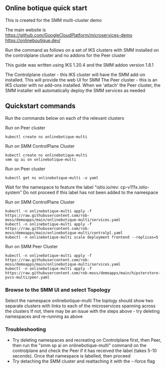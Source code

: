 ## Online botique quick start

This is created for the SMM multi-cluster demo

The main website is
https://github.com/GoogleCloudPlatform/microservices-demo
https://onlineboutique.dev/

Run the command as follows on a set of IKS clusters with SMM installed on the controlplane cluster and no addons for the Peer cluster

This guide was written using IKS 1.20.4 and the SMM addon version 1.8.1

The Controlplane cluster - this IKS cluster will have the SMM add-on installed.  This will provide the web UI for SMM
The Peer cluster - this is an IKS cluster with no add-ons installed. When we 'attach' the Peer cluster, the SMM installer will automatically deploy the SMM services as needed


## Quickstart commands

Run the commands below on each of the relevant clusters

Run on Peer cluster
```
kubectl create ns onlinebotique-multi
```

Run on SMM ControlPlane Cluster
```
kubectl create ns onlinebotique-multi
smm sp ai on onlinebotique-multi
```

Run on Peer cluster
```
kubectl get ns onlinebotique-multi -o yaml
```
Wait for the namespace to feature the label "istio.io/rev: cp-v111x.istio-system"
Do not proceed if this label has not been added to the namespace


Run on SMM ControlPlane Cluster
```
kubectl -n onlinebotique-multi apply -f https://raw.githubusercontent.com/rob-moss/demoapps/main/onlinebotique-multi/services.yaml
kubectl -n onlinebotique-multi apply -f https://raw.githubusercontent.com/rob-moss/demoapps/main/onlinebotique-multi/controlpl.yaml
kubectl -n onlinebotique-multi scale deployment frontend --replicas=5
```

Run on SMM Peer Cluster
```
kubectl -n onlinebotique-multi apply -f https://raw.githubusercontent.com/rob-moss/demoapps/main/onlinebotique-multi/services.yaml
kubectl -n onlinebotique-multi apply -f https://raw.githubusercontent.com/rob-moss/demoapps/main/hipsterstore-pvcs-multi/peer.yaml
```

### Browse to the SMM UI and select Topology
Select the namespace onlinebotique-multi
The toplogy should show two separate clusters with links to each of the microservices spanning across the clusters
If not, there may be an issue with the steps above - try deleting namespaces and re-running as above

### Troubleshooting
* Try deleting namespaces and recreating on Controlplane first, then Peer, then run the "smm sp ai on onlinebotique-multi" command on the controlplane and check the Peer if it has received the label (takes 5-10 seconds). Once that namespace is labelled, then proceed
* Try detaching the SMM cluster and reattaching it with the --force flag

